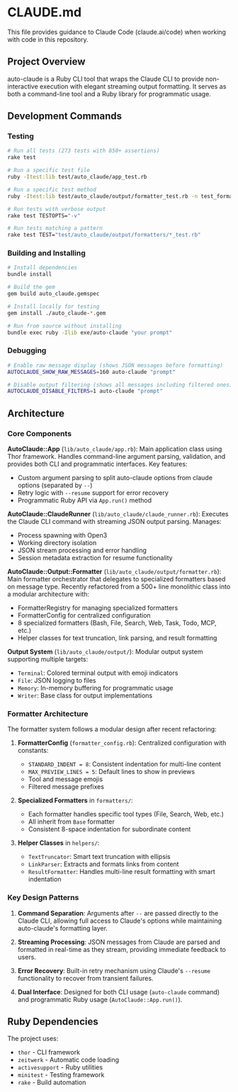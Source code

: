 # CLAUDE.md

This file provides guidance to Claude Code (claude.ai/code) when working with code in this repository.

## Project Overview

auto-claude is a Ruby CLI tool that wraps the Claude CLI to provide non-interactive execution with elegant streaming output formatting. It serves as both a command-line tool and a Ruby library for programmatic usage.

## Development Commands

### Testing
```bash
# Run all tests (273 tests with 850+ assertions)
rake test

# Run a specific test file
ruby -Itest:lib test/auto_claude/app_test.rb

# Run a specific test method
ruby -Itest:lib test/auto_claude/output/formatter_test.rb -n test_format_todo_list

# Run tests with verbose output
rake test TESTOPTS="-v"

# Run tests matching a pattern
rake test TEST="test/auto_claude/output/formatters/*_test.rb"
```

### Building and Installing
```bash
# Install dependencies
bundle install

# Build the gem
gem build auto_claude.gemspec

# Install locally for testing
gem install ./auto_claude-*.gem

# Run from source without installing
bundle exec ruby -Ilib exe/auto-claude "your prompt"
```

### Debugging
```bash
# Enable raw message display (shows JSON messages before formatting)
AUTOCLAUDE_SHOW_RAW_MESSAGES=160 auto-claude "prompt"

# Disable output filtering (shows all messages including filtered ones)
AUTOCLAUDE_DISABLE_FILTERS=1 auto-claude "prompt"
```

## Architecture

### Core Components

**AutoClaude::App** (`lib/auto_claude/app.rb`): Main application class using Thor framework. Handles command-line argument parsing, validation, and provides both CLI and programmatic interfaces. Key features:
- Custom argument parsing to split auto-claude options from claude options (separated by `--`)
- Retry logic with `--resume` support for error recovery
- Programmatic Ruby API via `App.run()` method

**AutoClaude::ClaudeRunner** (`lib/auto_claude/claude_runner.rb`): Executes the Claude CLI command with streaming JSON output parsing. Manages:
- Process spawning with Open3
- Working directory isolation
- JSON stream processing and error handling
- Session metadata extraction for resume functionality

**AutoClaude::Output::Formatter** (`lib/auto_claude/output/formatter.rb`): Main formatter orchestrator that delegates to specialized formatters based on message type. Recently refactored from a 500+ line monolithic class into a modular architecture with:
- FormatterRegistry for managing specialized formatters
- FormatterConfig for centralized configuration
- 8 specialized formatters (Bash, File, Search, Web, Task, Todo, MCP, etc.)
- Helper classes for text truncation, link parsing, and result formatting

**Output System** (`lib/auto_claude/output/`): Modular output system supporting multiple targets:
- `Terminal`: Colored terminal output with emoji indicators
- `File`: JSON logging to files
- `Memory`: In-memory buffering for programmatic usage
- `Writer`: Base class for output implementations

### Formatter Architecture

The formatter system follows a modular design after recent refactoring:

1. **FormatterConfig** (`formatter_config.rb`): Centralized configuration with constants:
   - `STANDARD_INDENT = 8`: Consistent indentation for multi-line content
   - `MAX_PREVIEW_LINES = 5`: Default lines to show in previews
   - Tool and message emojis
   - Filtered message prefixes

2. **Specialized Formatters** in `formatters/`:
   - Each formatter handles specific tool types (File, Search, Web, etc.)
   - All inherit from `Base` formatter
   - Consistent 8-space indentation for subordinate content

3. **Helper Classes** in `helpers/`:
   - `TextTruncator`: Smart text truncation with ellipsis
   - `LinkParser`: Extracts and formats links from content
   - `ResultFormatter`: Handles multi-line result formatting with smart indentation

### Key Design Patterns

1. **Command Separation**: Arguments after `--` are passed directly to the Claude CLI, allowing full access to Claude's options while maintaining auto-claude's formatting layer.

2. **Streaming Processing**: JSON messages from Claude are parsed and formatted in real-time as they stream, providing immediate feedback to users.

3. **Error Recovery**: Built-in retry mechanism using Claude's `--resume` functionality to recover from transient failures.

4. **Dual Interface**: Designed for both CLI usage (`auto-claude` command) and programmatic Ruby usage (`AutoClaude::App.run()`).

## Ruby Dependencies

The project uses:
- `thor` - CLI framework
- `zeitwerk` - Automatic code loading
- `activesupport` - Ruby utilities
- `minitest` - Testing framework
- `rake` - Build automation